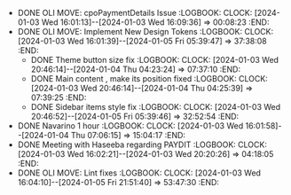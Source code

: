 - DONE OLI MOVE:  cpoPaymentDetails Issue
  :LOGBOOK:
  CLOCK: [2024-01-03 Wed 16:01:13]--[2024-01-03 Wed 16:09:36] =>  00:08:23
  :END:
- DONE OLI MOVE:  Implement New Design Tokens
  :LOGBOOK:
  CLOCK: [2024-01-03 Wed 16:01:39]--[2024-01-05 Fri 05:39:47] =>  37:38:08
  :END:
	- DONE Theme button size fix
	  :LOGBOOK:
	  CLOCK: [2024-01-03 Wed 20:46:14]--[2024-01-04 Thu 04:23:24] =>  07:37:10
	  :END:
	- DONE Main content , make its position fixed
	  :LOGBOOK:
	  CLOCK: [2024-01-03 Wed 20:46:14]--[2024-01-04 Thu 04:25:39] =>  07:39:25
	  :END:
	- DONE Sidebar items style fix
	  :LOGBOOK:
	  CLOCK: [2024-01-03 Wed 20:46:52]--[2024-01-05 Fri 05:39:46] =>  32:52:54
	  :END:
- DONE Navarino 1 hour
  :LOGBOOK:
  CLOCK: [2024-01-03 Wed 16:01:58]--[2024-01-04 Thu 07:06:15] =>  15:04:17
  :END:
- DONE Meeting with Haseeba regarding PAYDIT
  :LOGBOOK:
  CLOCK: [2024-01-03 Wed 16:02:21]--[2024-01-03 Wed 20:20:26] =>  04:18:05
  :END:
- DONE OLI MOVE:  Lint fixes
  :LOGBOOK:
  CLOCK: [2024-01-03 Wed 16:04:10]--[2024-01-05 Fri 21:51:40] =>  53:47:30
  :END: